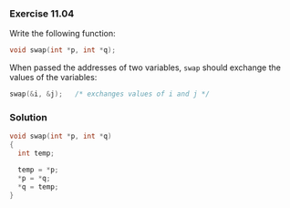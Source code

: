 ### Exercise 11.04
Write the following function:
```c
void swap(int *p, int *q);
```
When passed the addresses of two variables, `swap` should exchange the values of the variables:
```c
swap(&i, &j);   /* exchanges values of i and j */
```
### Solution
```c
void swap(int *p, int *q)
{
  int temp;

  temp = *p;
  *p = *q;
  *q = temp;
}
```
